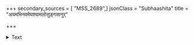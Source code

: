 +++
secondary_sources = [ "MSS_2689",]
jsonClass = "Subhaashita"
title = "अयमभिनवमेघश्यामलोत्तुङ्गसानुर्"

+++

<details><summary>Text</summary>

अयमभिनवमेघश्यामलोत्तुङ्गसानुर् मदमुखरमयूरीमुक्तसंसक्तकेकः।  
शकुनिशबलनीडानोकहस्निग्धवर्ष्मा वितरति बृहदश्मा पर्वतः प्रीतिमक्ष्णोः॥
</details>
